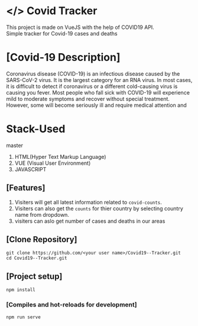 # </> Covid Tracker
This project is made on VueJS with the help of COVID19 API.  
Simple tracker for Covid-19 cases and deaths  

# [Covid-19 Description]

Coronavirus disease (COVID-19) is an infectious disease caused by the SARS-CoV-2 virus.
It is the largest category for an RNA virus. In most cases, it is difficult to detect if coronavirus or a different cold-causing virus is causing you fever.
Most people who fall sick with COVID-19 will experience mild to moderate symptoms and recover without special treatment. However, some will become seriously ill and require medical attention and 

# Stack-Used
 master
1. HTML(Hyper Text Markup Language)
2. VUE (Visual User Environment)
3. JAVASCRIPT

## [Features]
1. Visiters will get all latest information related to `covid-counts`.
2. Visiters can also get the `counts` for thier country by selecting country name from dropdown.
3. visiters can aslo get number of cases and deaths in our areas
## [Clone Repository]
```
git clone https://github.com/<your user name>/Covid19--Tracker.git
cd Covid19--Tracker.git
```

## [Project setup]
```
npm install
```

### [Compiles and hot-reloads for development]

```
npm run serve
```



